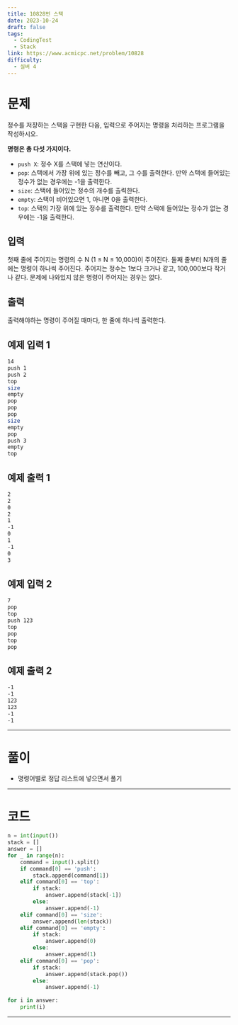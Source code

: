 ```yaml
---
title: 10828번 스택
date: 2023-10-24
draft: false
tags:
  - CodingTest
  - Stack
link: https://www.acmicpc.net/problem/10828
difficulty:
  - 실버 4
---
```

# 문제

정수를 저장하는 스택을 구현한 다음, 입력으로 주어지는 명령을 처리하는 프로그램을 작성하시오.

**명령은 총 다섯 가지이다.**

- `push X`: 정수 X를 스택에 넣는 연산이다.
- `pop`: 스택에서 가장 위에 있는 정수를 빼고, 그 수를 출력한다. 만약 스택에 들어있는 정수가 없는 경우에는 -1을 출력한다.
- `size`: 스택에 들어있는 정수의 개수를 출력한다.
- `empty`: 스택이 비어있으면 1, 아니면 0을 출력한다.
- `top`: 스택의 가장 위에 있는 정수를 출력한다. 만약 스택에 들어있는 정수가 없는 경우에는 -1을 출력한다.

## 입력

첫째 줄에 주어지는 명령의 수 N (1 ≤ N ≤ 10,000)이 주어진다. 둘째 줄부터 N개의 줄에는 명령이 하나씩 주어진다. 주어지는 정수는 1보다 크거나 같고, 100,000보다 작거나 같다. 문제에 나와있지 않은 명령이 주어지는 경우는 없다.

## 출력

출력해야하는 명령이 주어질 때마다, 한 줄에 하나씩 출력한다.

## 예제 입력 1 

```bash
14
push 1
push 2
top
size
empty
pop
pop
pop
size
empty
pop
push 3
empty
top
```

## 예제 출력 1 

```bash
2
2
0
2
1
-1
0
1
-1
0
3
```

## 예제 입력 2 

```bash
7
pop
top
push 123
top
pop
top
pop
```

## 예제 출력 2 

```bash
-1
-1
123
123
-1
-1
```


___

# 풀이

- 명령어별로 정답 리스트에 넣으면서 풀기



____
# 코드

```python
n = int(input())
stack = []
answer = []
for _ in range(n):
    command = input().split()
    if command[0] == 'push':
        stack.append(command[1])
    elif command[0] == 'top':
        if stack:
            answer.append(stack[-1])
        else:
            answer.append(-1)
    elif command[0] == 'size':
        answer.append(len(stack))
    elif command[0] == 'empty':
        if stack:
            answer.append(0)
        else:
            answer.append(1)
    elif command[0] == 'pop':
        if stack:
            answer.append(stack.pop())
        else:
            answer.append(-1)
        
for i in answer:
    print(i)
```




___

